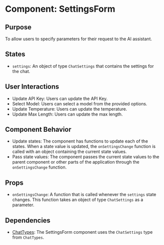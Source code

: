 # Component: SettingsForm

## Purpose

To allow users to specify parameters for their request to the AI assistant.

## States

- `settings`: An object of type `ChatSettings` that contains the settings for the chat.

## User Interactions

- Update API Key: Users can update the API Key.
- Select Model: Users can select a model from the provided options.
- Update Temperature: Users can update the temperature.
- Update Max Length: Users can update the max length.

## Component Behavior

- Update states: The component has functions to update each of the states. When a state value is updated, the `onSettingsChange` function is called with an object containing the current state values.
- Pass state values: The component passes the current state values to the parent component or other parts of the application through the `onSettingsChange` function.

## Props

- `onSettingsChange`: A function that is called whenever the `settings` state changes. This function takes an object of type `ChatSettings` as a parameter.

## Dependencies

- [ChatTypes](../types/ChatTypes.md): The SettingsForm component uses the `ChatSettings` type from `ChatTypes`.
